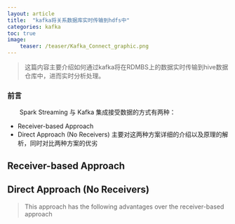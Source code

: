 ```yaml
---
layout: article
title:  "kafka将关系数据库实时传输到hdfs中"
categories: kafka
toc: true
image:
    teaser: /teaser/Kafka_Connect_graphic.png
---
```


> 这篇内容主要介绍如何通过kafka将在RDMBS上的数据实时传输到hive数据仓库中，进而实时分析处理。




### 前言
&emsp;&emsp;Spark Streaming 与 Kafka 集成接受数据的方式有两种：
* Receiver-based Approach
* Direct Approach (No Receivers)
主要对这两种方案详细的介绍以及原理的解析，同时对比两种方案的优劣
## Receiver-based Approach
## Direct Approach (No Receivers)
> This approach has the following advantages over the receiver-based approach

